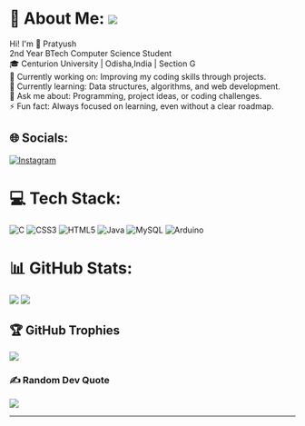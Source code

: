 # 💫 About Me:  [![](https://visitcount.itsvg.in/api?id=prat-yussh&icon=6&color=9)](https://visitcount.itsvg.in)
Hi! I'm 👋 Pratyush<br>2nd Year BTech Computer Science Student<br>🎓 Centurion University | Odisha,India | Section G<br>🔭 Currently working on: Improving my coding skills through projects.<br>🌱 Currently learning: Data structures, algorithms, and web development.<br>💬 Ask me about: Programming, project ideas, or coding challenges.<br>⚡ Fun fact: Always focused on learning, even without a clear roadmap.<br>

## 🌐 Socials:
[![Instagram](https://img.shields.io/badge/Instagram-%23E4405F.svg?logo=Instagram&logoColor=white)](https://www.instagram.com/prat.yussh/) 

# 💻 Tech Stack:
![C](https://img.shields.io/badge/c-%2300599C.svg?style=flat-square&logo=c&logoColor=white) ![CSS3](https://img.shields.io/badge/css3-%231572B6.svg?style=flat-square&logo=css3&logoColor=white) ![HTML5](https://img.shields.io/badge/html5-%23E34F26.svg?style=flat-square&logo=html5&logoColor=white) ![Java](https://img.shields.io/badge/java-%23ED8B00.svg?style=flat-square&logo=openjdk&logoColor=white) ![MySQL](https://img.shields.io/badge/mysql-4479A1.svg?style=flat-square&logo=mysql&logoColor=white) ![Arduino](https://img.shields.io/badge/-Arduino-00979D?style=flat-square&logo=Arduino&logoColor=white)

# 📊 GitHub Stats:
![](https://github-readme-stats.vercel.app/api?username=prat-yussh&theme=dark&hide_border=false&include_all_commits=false&count_private=false)
![](https://github-readme-streak-stats.herokuapp.com/?user=prat-yussh&theme=dark&hide_border=false)
<!--![](https://github-readme-stats.vercel.app/api/top-langs/?username=prat-yussh&theme=dark&hide_border=false&include_all_commits=false&count_private=false&layout=compact)-->

## 🏆 GitHub Trophies
![](https://github-profile-trophy.vercel.app/?username=prat-yussh&theme=dracula&no-frame=false&no-bg=true&margin-w=4)

### ✍️ Random Dev Quote
![](https://quotes-github-readme.vercel.app/api?type=horizontal&theme=tokyonight)

---

<!-- Proudly created with GPRM ( https://gprm.itsvg.in ) -->
